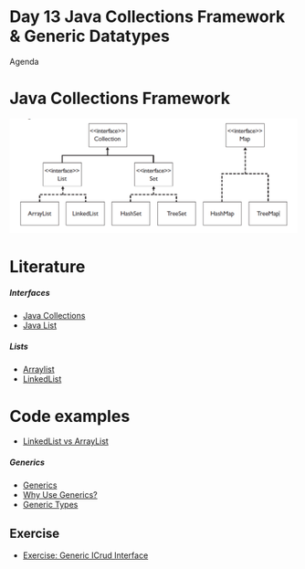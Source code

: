 # Day 13 Java Collections Framework & Generic Datatypes
Agenda 

# Java Collections Framework
![](https://raw.githubusercontent.com/KEACS/DAT14V1/master/2nd_semester/13_java_collections_framework/Java%20Collection%20Framework.png)

# Literature
##### Interfaces
* [Java Collections](http://docs.oracle.com/javase/8/docs/api/java/util/Collection.html)
* [Java List](http://docs.oracle.com/javase/8/docs/api/java/util/List.html)

##### Lists
* [Arraylist](https://docs.oracle.com/javase/8/docs/api/java/util/ArrayList.html)
* [LinkedList](https://docs.oracle.com/javase/8/docs/api/java/util/LinkedList.html)

# Code examples
* [LinkedList vs ArrayList ](https://github.com/Dat17i/13_LinkedList_vs_ArrayList)

##### Generics
* [Generics](https://docs.oracle.com/javase/tutorial/java/generics/index.html)
* [Why Use Generics?](https://docs.oracle.com/javase/tutorial/java/generics/why.html)
* [Generic Types](https://docs.oracle.com/javase/tutorial/java/generics/types.html)

## Exercise

* [Exercise: Generic ICrud Interface](https://docs.google.com/document/d/e/2PACX-1vSzGKkWNN8wCHSA1fvR0uAtLb7T5-rgRqgL_Zz6ptL_9Hra_6X_k5iehg40lyt77OLM35X6bQ1y2LGc/pub)
